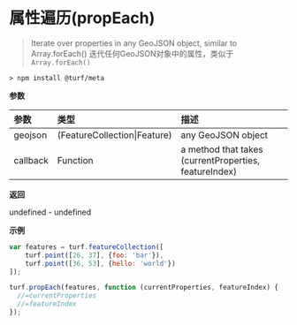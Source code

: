 # 属性遍历(propEach)

> Iterate over properties in any GeoJSON object, similar to Array.forEach()
> 迭代任何GeoJSON对象中的属性，类似于`Array.forEach()`

```text
> npm install @turf/meta
```

**参数**

| 参数     | 类型                         | 描述                                                  |
| :------- | :--------------------------- | :---------------------------------------------------- |
| geojson  | (FeatureCollection\|Feature) | any GeoJSON object                                    |
| callback | Function                     | a method that takes (currentProperties, featureIndex) |

**返回**

undefined - undefined

**示例**

```js
var features = turf.featureCollection([
    turf.point([26, 37], {foo: 'bar'}),
    turf.point([36, 53], {hello: 'world'})
]);

turf.propEach(features, function (currentProperties, featureIndex) {
  //=currentProperties
  //=featureIndex
});
```